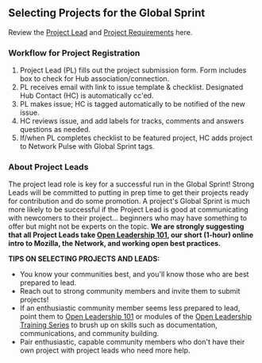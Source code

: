 ## Selecting Projects for the Global Sprint

Review the [Project Lead](https://mozilla.github.io/global-sprint/projects/) and [Project Requirements](https://mozilla.github.io/global-sprint/project-requirements/) here.

### Workflow for Project Registration
1. Project Lead (PL) fills out the project submission form. Form includes box to check for Hub association/connection.
2. PL receives email with link to issue template & checklist. Designated Hub Contact (HC) is automatically cc'ed. 
3. PL makes issue; HC is tagged automatically to be notified of the new issue.
4. HC reviews issue, and add labels for tracks, comments and answers questions as needed. 
5. If/when PL completes checklist to be featured project, HC adds project to Network Pulse with Global Sprint tags.

### About Project Leads
The project lead role is key for a successful run in the Global Sprint! Strong Leads will be committed to putting in prep time to get their projects ready for contribution and do some promotion. A project's Global Sprint is much more likely to be successful if the Project Lead is good at communicating with newcomers to their project... beginners who may have something to offer but might not be experts on the topic. **We are strongly suggesting that all Project Leads take [Open Leadership 101](), our short (1-hour) online intro to Mozilla, the Network, and working open best practices.**

**TIPS ON SELECTING PROJECTS AND LEADS:**
* You know your communities best, and you'll know those who are best prepared to lead. 
* Reach out to strong community members and invite them to submit projects!
* If an enthusiastic community member seems less prepared to lead, point them to [Open Leadership 101](https://mozilla.teachable.com/p/open-leadership-101) or modules of the [Open Leadership Training Series](https://mozilla.github.io/open-leadership-training-series/) to brush up on skills such as documentation, communications, and  community building.
* Pair enthusiastic, capable community members who don't have their own project with project leads who need more help. 




